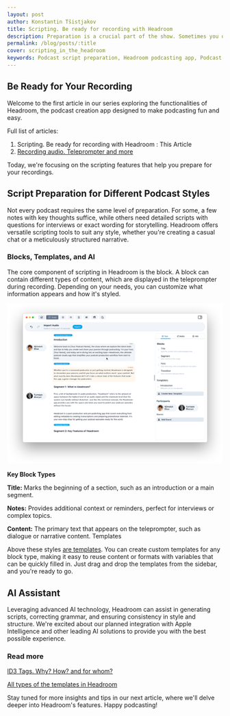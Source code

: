 ```yaml
---
layout: post
author: Konstantin Tšistjakov
title: Scripting. Be ready for recording with Headroom
description: Preparation is a crucial part of the show. Sometimes you only need notes, while other times you may require a full script of what you'll read during the recording, or perhaps a combination of both.
permalink: /blog/posts/:title
cover: scripting_in_the_headroom
keywords: Podcast script preparation, Headroom podcasting app, Podcast scripting tools, Podcast script templates, AI-assisted podcast scripts, How to create podcast scripts, Teleprompter for podcasts, Podcast script blocks, Podcast content planning, Best podcasting tools, Podcast preparation tips, Headroom AI assistant, Podcast script writing, Create podcast episodes, Podcast recording preparation
---
```


## Be Ready for Your Recording

Welcome to the first article in our series exploring the functionalities of Headroom, the podcast creation app designed to make podcasting fun and easy.

Full list of articles:
1. Scripting. Be ready for recording with Headroom : This Article
2. [Recording audio. Teleprompter and more](/blog/posts/recording_audio)

Today, we're focusing on the scripting features that help you prepare for your recordings.

## Script Preparation for Different Podcast Styles

Not every podcast requires the same level of preparation. For some, a few notes with key thoughts suffice, while others need detailed scripts with questions for interviews or exact wording for storytelling. Headroom offers versatile scripting tools to suit any style, whether you're creating a casual chat or a meticulously structured narrative.

### Blocks, Templates, and AI

The core component of scripting in Headroom is the block. A block can contain different types of content, which are displayed in the teleprompter during recording. Depending on your needs, you can customize what information appears and how it's styled.

![](/images/blog/posts/script_headroom_interface.png)

**Key Block Types**

**Title:** Marks the beginning of a section, such as an introduction or a main segment.

**Notes:** Provides additional context or reminders, perfect for interviews or complex topics.

**Content:** The primary text that appears on the teleprompter, such as dialogue or narrative content.
Templates

Above these styles [are templates](/blog/posts/templates-in-podcasts). You can create custom templates for any block type, making it easy to reuse content or formats with variables that can be quickly filled in. Just drag and drop the templates from the sidebar, and you're ready to go.

## AI Assistant

Leveraging advanced AI technology, Headroom can assist in generating scripts, correcting grammar, and ensuring consistency in style and structure. We're excited about our planned integration with Apple Intelligence and other leading AI solutions to provide you with the best possible experience.

### Read more

[ID3 Tags. Why? How? and for whom?](/blog/posts/id3_tags_in_mp3_file)

[All types of the templates in Headroom](/blog/posts/templates-in-podcasts)

Stay tuned for more insights and tips in our next article, where we'll delve deeper into Headroom's features. Happy podcasting!